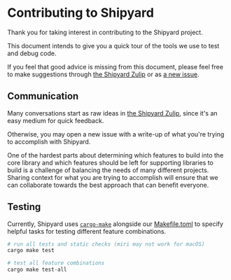 # Contributing to Shipyard

Thank you for taking interest in contributing to the Shipyard project.

This document intends to give you a quick tour of the tools we use to test and debug code.

If you feel that good advice is missing from this document, please feel free to make suggestions through [the Shipyard Zulip](https://shipyard.zulipchat.com/) or as [a new issue](https://github.com/leudz/shipyard/issues/new?title=Improve+the+Contributing+document&body=I%27d+like+to+suggest+we...).

## Communication

Many conversations start as raw ideas in [the Shipyard Zulip](https://shipyard.zulipchat.com/), since it's an easy medium for quick feedback.

Otherwise, you may open a new issue with a write-up of what you're trying to accomplish with Shipyard.

One of the hardest parts about determining which features to build into the core library and which features should be left for supporting libraries to build is a challenge of balancing the needs of many different projects. Sharing context for what you are trying to accomplish will ensure that we can collaborate towards the best approach that can benefit everyone.

## Testing

Currently, Shipyard uses [`cargo-make`](https://github.com/sagiegurari/cargo-make) alongside our [Makefile.toml](./Makefile.toml) to specify helpful tasks for testing different feature combinations.

```sh
# run all tests and static checks (miri may not work for macOS)
cargo make test

# test all feature combinations
cargo make test-all
```
